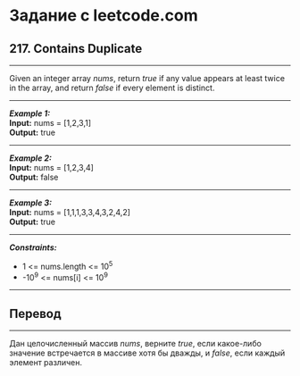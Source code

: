 # Задание с leetcode.com
## 217. Contains Duplicate

---

Given an integer array *nums*, return *true* if any value appears at least twice in the array, and return *false* if every element is distinct.

---

***Example 1:***</br>
**Input:** nums = [1,2,3,1]</br>
**Output:** true</br>

---

***Example 2:***</br>
**Input:** nums = [1,2,3,4]</br>
**Output:** false</br>

---

***Example 3:***</br>
**Input:** nums = [1,1,1,3,3,4,3,2,4,2]</br>
**Output:** true</br>

---

***Constraints:***</br>
- 1 <= nums.length <= 10<sup>5</sup></br>
- -10<sup>9</sup> <= nums[i] <= 10<sup>9</sup>

---

## Перевод

---

Дан целочисленный массив *nums*, верните *true*, если какое-либо значение встречается в массиве хотя бы дважды, и *false*, если каждый элемент различен.